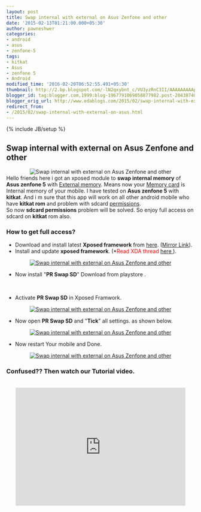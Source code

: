 ```yaml
---
layout: post
title: Swap internal with external on Asus Zenfone and other
date: '2015-02-13T01:21:00.000+05:30'
author: pawneshwer
categories:
- android
- asus
- zenfone-5
tags:
- kitkat
- Asus
- zenfone 5
- Android
modified_time: '2016-02-20T06:52:55.491+05:30'
thumbnail: http://2.bp.blogspot.com/-lN2qxybnt_c/VU3yzRnC3II/AAAAAAAAAp8/0J86unQ_HPw/s72-c/swap.jpg
blogger_id: tag:blogger.com,1999:blog-1967791069058877982.post-2043874005114042723
blogger_orig_url: http://www.edablogs.com/2015/02/swap-internal-with-external-on-asus.html
redirect_from:
- /2015/02/swap-internal-with-external-on-asus.html
---
```


{% include JB/setup %}

<div dir="ltr" style="text-align: left;" trbidi="on"><h2>Swap internal with external on Asus Zenfone and other</h2><div class="separator" style="clear: both; text-align: center;"><img alt="Swap internal with external on Asus Zenfone and other" border="0" src="http://2.bp.blogspot.com/-lN2qxybnt_c/VU3yzRnC3II/AAAAAAAAAp8/0J86unQ_HPw/s1600/swap.jpg" title="Swap internal with external on Asus Zenfone and other" /></div>Hello friends here i got an xposed module to <b>swap internal memory</b> of <b>Asus zenfone 5</b> with <a class="zem_slink" href="http://en.wikipedia.org/wiki/Computer_data_storage" rel="wikipedia" target="_blank" title="Computer data storage">External memory</a>. Means now your <a class="zem_slink" href="http://en.wikipedia.org/wiki/Memory_card" rel="wikipedia" target="_blank" title="Memory card">Memory card</a> is Internal memory of your mobile. I have tested on <b>Asus zenfone 5</b> with <b>kitkat</b>. And i m sure that this app will work on all other android mobile who have <b>kitkat rom</b> and problem with sdcard <a class="zem_slink" href="http://en.wikipedia.org/wiki/Filesystem_permissions" rel="wikipedia" target="_blank" title="Filesystem permissions">permissions</a>.<br />So now <b>sdcard permissions</b> problem will be solved. So enjoy full access on sdcard on <b>kitkat</b> rom also.<br /><h3><div class="alert alert-question" role="alert">How to get full access?</div></h3><ul><li>Download and install latest <b>Xposed framework</b> from <a href="http://dl-xda.xposed.info/modules/de.robv.android.xposed.installer_v33_36570c.apk" target="_blank" title="Xposed Framework">here</a>. (<a href="http://repo.xposed.info/module/de.robv.android.xposed.installer" target="_blank" title="Xposed Framework">Mirror Link</a>).</li><li>Install and update <b>xposed framework</b>. (*<span style="color: red;">Read XDA thread <a href="http://forum.xda-developers.com/xposed/xposed-installer-versions-changelog-t2714053" target="_blank" title="setup xposed framework">here </a></span>).</li></ul><div class="separator" style="clear: both; text-align: center;"><a href="http://4.bp.blogspot.com/-UepWzAYAv9w/VU3zPGP_KuI/AAAAAAAAAqQ/4szdr-CzoxM/s1600/Screenshot_2015-02-12-17-28-38.jpg" imageanchor="1" target="_blank" style="margin-left: 1em; margin-right: 1em;"><img alt="Swap internal with external on Asus Zenfone and other" border="0" class="lazy" data-src="http://2.bp.blogspot.com/-_A9xmwHUPBo/VU3ziz_uSkI/AAAAAAAAArA/8wPj-LvR_u0/s1600/Screenshot_2015-02-12-17-28-38-169x300.jpg" title="Swap internal with external on Asus Zenfone and other" /></a></div><ul></ul><ul><li>Now install "<b>PR Swap SD</b>" Download from playstore .</li></ul><div style="text-align: center;"><br /><article id="default-usage"><div class="to-lock" style="display:none;"><a href="https://play.google.com/store/apps/details?id=pr.swap.sd" target="_blank" title="PR Swap SD">Download</a><br /></div></article></div><ul><li>Activate <b>PR Swap SD</b> in Xposed Framwork.</li></ul><div class="separator" style="clear: both; text-align: center;"><a href="http://2.bp.blogspot.com/-38aZa06ybbM/VU3zOfbPS7I/AAAAAAAAAqM/u14I8cQGnY8/s1600/Screenshot_2015-02-12-17-28-47.jpg" imageanchor="1" target="_blank" style="margin-left: 1em; margin-right: 1em;"><img alt="Swap internal with external on Asus Zenfone and other" border="0" class="lazy" data-src="http://1.bp.blogspot.com/-mrynTx97NfY/VU3zjGajTSI/AAAAAAAAAq4/G9bxrkLBUfo/s1600/Screenshot_2015-02-12-17-28-47-169x300.jpg" title="Swap internal with external on Asus Zenfone and other" /></a></div><ul></ul><ul><li>Now open <b>PR Swap SD</b> and "<b>Tick</b>" all settings. as shown below.</li></ul><div class="separator" style="clear: both; text-align: center;"><a href="http://4.bp.blogspot.com/-IbEYxORz88Y/VU3zVVbJHoI/AAAAAAAAAqs/sQUfVpVhwlg/s1600/Screenshot_2015-02-12-19-48-34.jpg" imageanchor="1" target="_blank" style="margin-left: 1em; margin-right: 1em;"><img alt="Swap internal with external on Asus Zenfone and other" border="0" class="lazy" data-src="http://2.bp.blogspot.com/-n-8KG-oQrZo/VU3zkQDnMzI/AAAAAAAAArE/iRlAlm16enY/s1600/Screenshot_2015-02-12-19-48-34-169x300.jpg" title="Swap internal with external on Asus Zenfone and other" /></a></div><ul></ul><ul><li>Now restart Your mobile and Done.</li></ul><div class="separator" style="clear: both; text-align: center;"><a href="http://2.bp.blogspot.com/-aYrAqH41usw/VU3zT3VULtI/AAAAAAAAAqk/whc_LuiJAuI/s1600/Screenshot_2015-02-12-17-29-52.jpg" imageanchor="1" target="_blank" style="margin-left: 1em; margin-right: 1em;"><img alt="Swap internal with external on Asus Zenfone and other" border="0" class="lazy" data-src="http://4.bp.blogspot.com/-BiFPdKs3tTk/VU3zj_xM7II/AAAAAAAAArU/cQrY2x6bLNg/s1600/Screenshot_2015-02-12-17-29-52-169x300.jpg" title="Swap internal with external on Asus Zenfone and other" /></a></div><ul></ul><h3><div class="alert alert-question" role="alert">Confused?? Then watch our Tutorial video.</div></h3><center><br /><iframe allowfullscreen="allowfullscreen" frameborder="0" height="315" src="https://www.youtube.com/embed/rjQHPWPE8A0" width="90%"></iframe></center><br /></div>